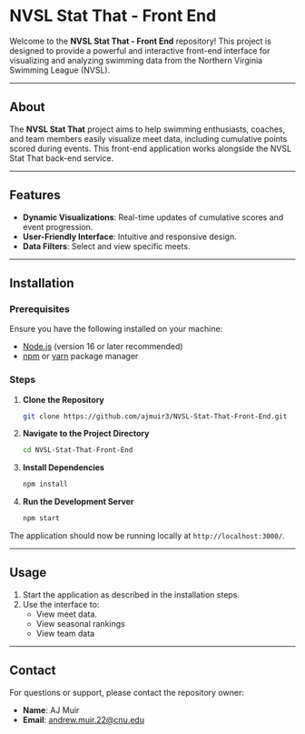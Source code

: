# NVSL Stat That - Front End

Welcome to the **NVSL Stat That - Front End** repository! This project is designed to provide a powerful and interactive front-end interface for visualizing and analyzing swimming data from the Northern Virginia Swimming League (NVSL).

---

## About

The **NVSL Stat That** project aims to help swimming enthusiasts, coaches, and team members easily visualize meet data, including cumulative points scored during events. This front-end application works alongside the NVSL Stat That back-end service.

---

## Features

- **Dynamic Visualizations**: Real-time updates of cumulative scores and event progression.
- **User-Friendly Interface**: Intuitive and responsive design.
- **Data Filters**: Select and view specific meets.
---

## Installation

### Prerequisites

Ensure you have the following installed on your machine:

- [Node.js](https://nodejs.org/) (version 16 or later recommended)
- [npm](https://www.npmjs.com/) or [yarn](https://yarnpkg.com/) package manager

### Steps

1. **Clone the Repository**
   ```bash
   git clone https://github.com/ajmuir3/NVSL-Stat-That-Front-End.git
   ```

2. **Navigate to the Project Directory**
   ```bash
   cd NVSL-Stat-That-Front-End
   ```

3. **Install Dependencies**
   ```bash
   npm install
   ```

4. **Run the Development Server**
   ```bash
   npm start
   ```

The application should now be running locally at `http://localhost:3000/`.

---

## Usage

1. Start the application as described in the installation steps.
2. Use the interface to:
   - View meet data.
   - View seasonal rankings
   - View team data
---

## Contact

For questions or support, please contact the repository owner:

- **Name**: AJ Muir
- **Email**: andrew.muir.22@cnu.edu

